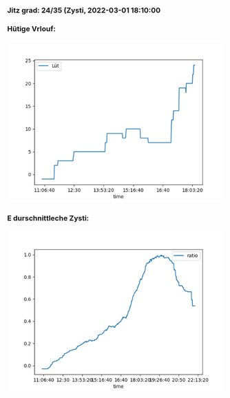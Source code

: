 ### Jitz grad: 24/35 (Zysti, 2022-03-01 18:10:00

### Hütige Vrlouf:
![Graph](Today.png)

### E durschnittleche Zysti:
![Graph](Zysti.png)